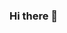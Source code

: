 ### Hi there 👋

<!--
**cobalt-nitrate/cobalt-nitrate** is a ✨ _special_ ✨ repository because its `README.md` (this file) appears on your GitHub profile.

I am Harshit Singh a sophomore from Biotechnology IIT Delhi. I have a very Entrepreneurial Nature with lots of fun Start-up ideas. I am pretty much inclined toward Data driven field and Machine Learning.

- 🔭 I’m currently working on **Sequence Models**
- 🌱 I’m currently learning **Recurrent Neural Networks**
- 👯 I’m looking to collaborate on any **ML/DL/AI projects**
- 🤔 I’m looking for help with **AR/VR**
- 💬 Ask me about Machine Learning, Deep learning
- 📫 ***How to reach me:*** Always active to the mails on [hharshit12@gmail.com]
- 😄 Pronouns: Waiting for one
- ⚡ Fun fact: We die
-->
